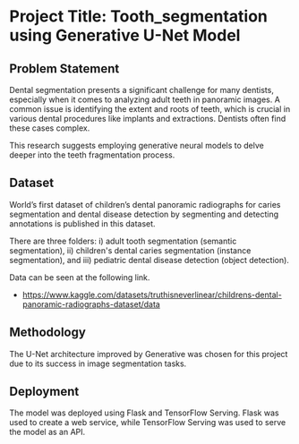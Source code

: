 # Project Title: Tooth_segmentation using Generative U-Net Model
## Problem Statement
Dental segmentation presents a significant challenge for many dentists, especially when it comes to analyzing adult teeth in panoramic images. A common issue is identifying the extent and roots of teeth, which is crucial in various dental procedures like implants and extractions. Dentists often find these cases complex.

This research suggests employing generative neural models to delve deeper into the teeth fragmentation process.
## Dataset
World’s first dataset of children’s dental panoramic radiographs for caries segmentation and dental disease detection by segmenting and detecting annotations is published in this dataset.

There are three folders: i) adult tooth segmentation (semantic segmentation), ii) children's dental caries segmentation (instance segmentation), and iii) pediatric dental disease detection (object detection).

Data can be seen at the following link.
* https://www.kaggle.com/datasets/truthisneverlinear/childrens-dental-panoramic-radiographs-dataset/data

## Methodology
The U-Net architecture improved by Generative was chosen for this project due to its success in image segmentation tasks.

## Deployment
The model was deployed using Flask and TensorFlow Serving. Flask was used to create a web service, while TensorFlow Serving was used to serve the model as an API.



